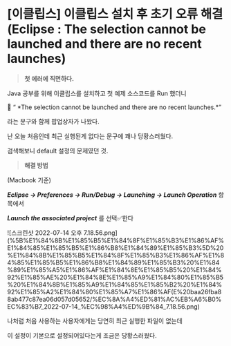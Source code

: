 # [이클립스] 이클립스 설치 후 초기 오류 해결(Eclipse : The selection cannot be launched and there are no recent launches)

> **첫 에러에 직면하다.**
> 

Java 공부를 위해 이클립스를 설치하고 첫 예제 소스코드를 Run 했더니

<aside>
🚫 “ *The selection cannot be launched and there are no recent launches.*”

</aside>

라는 문구와 함께 팝업상자가 나왔다.

난 오늘 처음인데 최근 실행된게 없다는 문구에 꽤나 당황스러웠다.

검색해보니 default 설정의 문제였던 것.

> **해결 방법**
> 

(Macbook 기준)

***Eclipse → Preferences → Run/Debug → Launching → Launch Operation*** 항목에서

***Launch the associated project*** 를 선택✅한다

![스크린샷 2022-07-14 오후 7.18.56.png](%5B%E1%84%8B%E1%85%B5%E1%84%8F%E1%85%B3%E1%86%AF%E1%84%85%E1%85%B5%E1%86%B8%E1%84%89%E1%85%B3%5D%20%E1%84%8B%E1%85%B5%E1%84%8F%E1%85%B3%E1%86%AF%E1%84%85%E1%85%B5%E1%86%B8%E1%84%89%E1%85%B3%20%E1%84%89%E1%85%A5%E1%86%AF%E1%84%8E%E1%85%B5%20%E1%84%92%E1%85%AE%20%E1%84%8E%E1%85%A9%E1%84%80%E1%85%B5%20%E1%84%8B%E1%85%A9%E1%84%85%E1%85%B2%20%E1%84%92%E1%85%A2%E1%84%80%E1%85%A7%E1%86%AF(E%20baa26fba88ab477c87ea06d057d05652/%EC%8A%A4%ED%81%AC%EB%A6%B0%EC%83%B7_2022-07-14_%EC%98%A4%ED%9B%84_7.18.56.png)

나처럼 처음 사용하는 사용자에게는 당연히 최근 실행한 파일이 없는데

이 설정이 기본으로 설정되어있다는게 조금은 당황스러웠다.